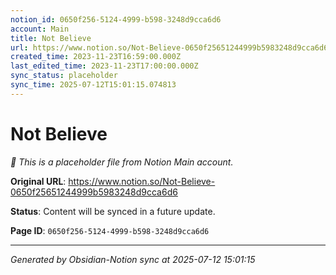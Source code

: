 ```yaml
---
notion_id: 0650f256-5124-4999-b598-3248d9cca6d6
account: Main
title: Not Believe
url: https://www.notion.so/Not-Believe-0650f25651244999b5983248d9cca6d6
created_time: 2023-11-23T16:59:00.000Z
last_edited_time: 2023-11-23T17:00:00.000Z
sync_status: placeholder
sync_time: 2025-07-12T15:01:15.074813
---
```


# Not Believe

*🔄 This is a placeholder file from Notion Main account.*

**Original URL**: https://www.notion.so/Not-Believe-0650f25651244999b5983248d9cca6d6

**Status**: Content will be synced in a future update.

**Page ID**: `0650f256-5124-4999-b598-3248d9cca6d6`

---

*Generated by Obsidian-Notion sync at 2025-07-12 15:01:15*
